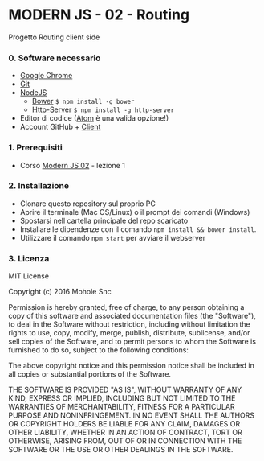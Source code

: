 # MODERN JS - 02 - Routing

Progetto Routing client side

### 0. Software necessario
* [Google Chrome](https://www.google.it/chrome/browser/desktop/)
* [Git](https://git-scm.com/)
* [NodeJS](https://nodejs.org/en/)
  * [Bower](http://bower.io/) ```$ npm install -g bower```
  * [Http-Server](https://www.npmjs.com/package/http-server) ```$ npm install -g http-server```
* Editor di codice ([Atom](https://atom.io/) è una valida opzione!)
* Account GitHub +  [Client](https://desktop.github.com/)

### 1. Prerequisiti
* Corso [Modern JS 02](https://github.com/mohole/modern-js-02) - lezione 1

### 2. Installazione
* Clonare questo repository sul proprio PC
* Aprire il terminale (Mac OS/Linux) o il prompt dei comandi (Windows)
* Spostarsi nell cartella principale del repo scaricato
* Installare le dipendenze con il comando ```npm install && bower install```.
* Utilizzare il comando ```npm start``` per avviare il webserver

### 3. Licenza
MIT License

Copyright (c) 2016 Mohole Snc

Permission is hereby granted, free of charge, to any person obtaining a copy
of this software and associated documentation files (the "Software"), to deal
in the Software without restriction, including without limitation the rights
to use, copy, modify, merge, publish, distribute, sublicense, and/or sell
copies of the Software, and to permit persons to whom the Software is
furnished to do so, subject to the following conditions:

The above copyright notice and this permission notice shall be included in all
copies or substantial portions of the Software.

THE SOFTWARE IS PROVIDED "AS IS", WITHOUT WARRANTY OF ANY KIND, EXPRESS OR
IMPLIED, INCLUDING BUT NOT LIMITED TO THE WARRANTIES OF MERCHANTABILITY,
FITNESS FOR A PARTICULAR PURPOSE AND NONINFRINGEMENT. IN NO EVENT SHALL THE
AUTHORS OR COPYRIGHT HOLDERS BE LIABLE FOR ANY CLAIM, DAMAGES OR OTHER
LIABILITY, WHETHER IN AN ACTION OF CONTRACT, TORT OR OTHERWISE, ARISING FROM,
OUT OF OR IN CONNECTION WITH THE SOFTWARE OR THE USE OR OTHER DEALINGS IN THE
SOFTWARE.
